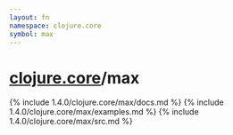 ```yaml
---
layout: fn
namespace: clojure.core
symbol: max
---
```


# [clojure.core](../)/max

{% include 1.4.0/clojure.core/max/docs.md %}
{% include 1.4.0/clojure.core/max/examples.md %}
{% include 1.4.0/clojure.core/max/src.md %}

